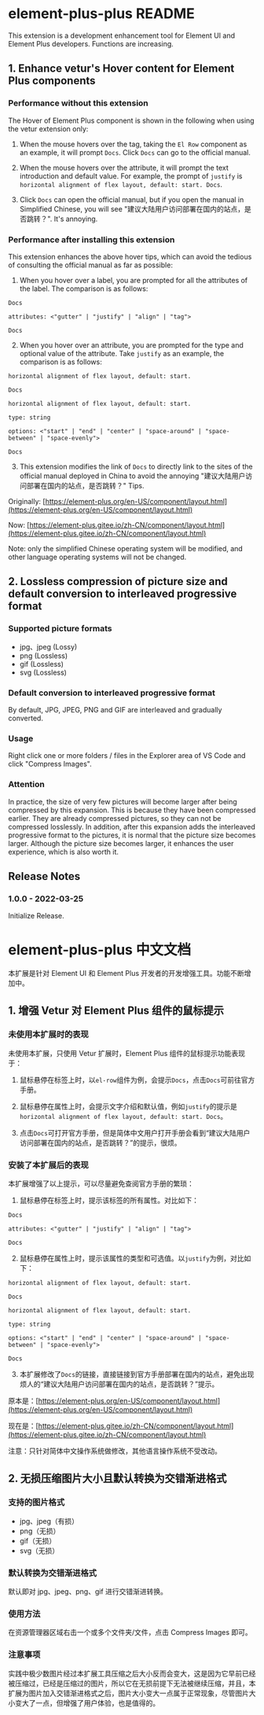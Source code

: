 # element-plus-plus README

This extension is a development enhancement tool for Element UI and Element Plus developers. Functions are increasing.

## 1. Enhance vetur's Hover content for Element Plus components

### Performance without this extension

The Hover of Element Plus component is shown in the following when using the vetur extension only:

1. When the mouse hovers over the tag, taking the `El Row` component as an example, it will prompt `Docs`. Click `Docs` can go to the official manual.

2. When the mouse hovers over the attribute, it will prompt the text introduction and default value. For example, the prompt of `justify` is `horizontal alignment of flex layout, default: start. Docs`.

3. Click `Docs` can open the official manual, but if you open the manual in Simplified Chinese, you will see "建议大陆用户访问部署在国内的站点，是否跳转？". It's annoying.

### Performance after installing this extension

This extension enhances the above hover tips, which can avoid the tedious of consulting the official manual as far as possible:

1. When you hover over a label, you are prompted for all the attributes of the label. The comparison is as follows:

```
Docs
```

```
attributes: <"gutter" | "justify" | "align" | "tag">

Docs
```

2. When you hover over an attribute, you are prompted for the type and optional value of the attribute. Take `justify` as an example, the comparison is as follows:

```
horizontal alignment of flex layout, default: start.

Docs
```

```
horizontal alignment of flex layout, default: start.

type: string

options: <"start" | "end" | "center" | "space-around" | "space-between" | "space-evenly">

Docs
```

3. This extension modifies the link of `Docs` to directly link to the sites of the official manual deployed in China to avoid the annoying "建议大陆用户访问部署在国内的站点，是否跳转？" Tips.

Originally: [https://element-plus.org/en-US/component/layout.html](https://element-plus.org/en-US/component/layout.html)

Now: [https://element-plus.gitee.io/zh-CN/component/layout.html](https://element-plus.gitee.io/zh-CN/component/layout.html)

Note: only the simplified Chinese operating system will be modified, and other language operating systems will not be changed.

## 2. Lossless compression of picture size and default conversion to interleaved progressive format

### Supported picture formats

- jpg、jpeg (Lossy)
- png (Lossless)
- gif (Lossless)
- svg (Lossless)

### Default conversion to interleaved progressive format

By default, JPG, JPEG, PNG and GIF are interleaved and gradually converted.

### Usage

Right click one or more folders / files in the Explorer area of VS Code and click "Compress Images".

### Attention

In practice, the size of very few pictures will become larger after being compressed by this expansion. This is because they have been compressed earlier. They are already compressed pictures, so they can not be compressed losslessly. In addition, after this expansion adds the interleaved progressive format to the pictures, it is normal that the picture size becomes larger. Although the picture size becomes larger, it enhances the user experience, which is also worth it.

## Release Notes

### 1.0.0 - 2022-03-25

Initialize Release.

# element-plus-plus 中文文档

本扩展是针对 Element UI 和 Element Plus 开发者的开发增强工具。功能不断增加中。

## 1. 增强 Vetur 对 Element Plus 组件的鼠标提示

### 未使用本扩展时的表现

未使用本扩展，只使用 Vetur 扩展时，Element Plus 组件的鼠标提示功能表现于：

1. 鼠标悬停在标签上时，以`el-row`组件为例，会提示`Docs`，点击`Docs`可前往官方手册。

2. 鼠标悬停在属性上时，会提示文字介绍和默认值，例如`justify`的提示是`horizontal alignment of flex layout, default: start. Docs`。

3. 点击`Docs`可打开官方手册，但是简体中文用户打开手册会看到“建议大陆用户访问部署在国内的站点，是否跳转？”的提示，很烦。

### 安装了本扩展后的表现

本扩展增强了以上提示，可以尽量避免查阅官方手册的繁琐：

1. 鼠标悬停在标签上时，提示该标签的所有属性。对比如下：

```
Docs
```

```
attributes: <"gutter" | "justify" | "align" | "tag">

Docs
```

2. 鼠标悬停在属性上时，提示该属性的类型和可选值。以`justify`为例，对比如下：

```
horizontal alignment of flex layout, default: start.

Docs
```

```
horizontal alignment of flex layout, default: start.

type: string

options: <"start" | "end" | "center" | "space-around" | "space-between" | "space-evenly">

Docs
```

3. 本扩展修改了`Docs`的链接，直接链接到官方手册部署在国内的站点，避免出现烦人的“建议大陆用户访问部署在国内的站点，是否跳转？”提示。

原本是：[https://element-plus.org/en-US/component/layout.html](https://element-plus.org/en-US/component/layout.html)

现在是：[https://element-plus.gitee.io/zh-CN/component/layout.html](https://element-plus.gitee.io/zh-CN/component/layout.html)

注意：只针对简体中文操作系统做修改，其他语言操作系统不受改动。

## 2. 无损压缩图片大小且默认转换为交错渐进格式

### 支持的图片格式

- jpg、jpeg（有损）
- png（无损）
- gif（无损）
- svg（无损）

### 默认转换为交错渐进格式

默认即对 jpg、jpeg、png、gif 进行交错渐进转换。

### 使用方法

在资源管理器区域右击一个或多个文件夹/文件，点击 Compress Images 即可。

### 注意事项

实践中极少数图片经过本扩展工具压缩之后大小反而会变大，这是因为它早前已经被压缩过，已经是压缩过的图片，所以它在无损前提下无法被继续压缩，并且，本扩展为图片加入交错渐进格式之后，图片大小变大一点属于正常现象，尽管图片大小变大了一点，但增强了用户体验，也是值得的。
